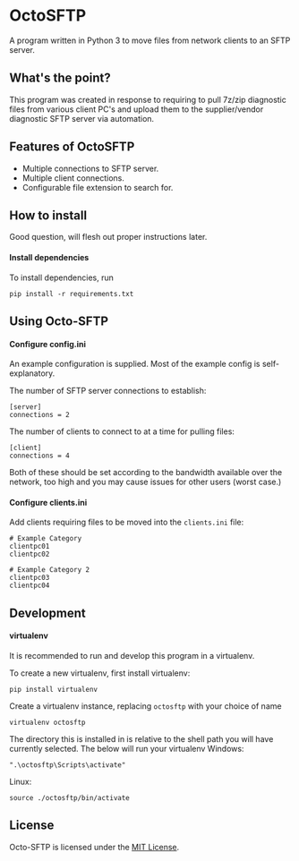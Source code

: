 OctoSFTP
=========

A program written in Python 3 to move files from network clients to an SFTP
server.

What's the point?
-----------------
This program was created in response to requiring to pull 7z/zip diagnostic
files from various client PC's and upload them to the supplier/vendor diagnostic
SFTP server via automation.


Features of OctoSFTP
---------------------

 - Multiple connections to SFTP server.
 - Multiple client connections.
 - Configurable file extension to search for.


How to install
--------------
Good question, will flesh out proper instructions later.

#### Install dependencies

To install dependencies, run

    pip install -r requirements.txt
    

Using Octo-SFTP
---------------

#### Configure config.ini

An example configuration is supplied.
Most of the example config is self-explanatory.

The number of SFTP server connections to establish:
    
    [server]
    connections = 2
    
The number of clients to connect to at a time for pulling files:

    [client]
    connections = 4
    
Both of these should be set according to the bandwidth available over the
network, too high and you may cause issues for other users (worst case.)

#### Configure clients.ini

Add clients requiring files to be moved into the `clients.ini` file:

    # Example Category
    clientpc01
    clientpc02
    
    # Example Category 2
    clientpc03
    clientpc04


Development
------------

#### virtualenv

It is recommended to run and develop this program in a virtualenv.

To create a new virtualenv, first install virtualenv:

    pip install virtualenv
    
Create a virtualenv instance, replacing `octosftp` with your choice of name

    virtualenv octosftp
    
The directory this is installed in is relative to the shell path you will have
currently selected. The below will run your virtualenv
Windows:

    ".\octosftp\Scripts\activate"
    
Linux:

    source ./octosftp/bin/activate
    

License
-------

Octo-SFTP is licensed under the [MIT License](LICENSE).